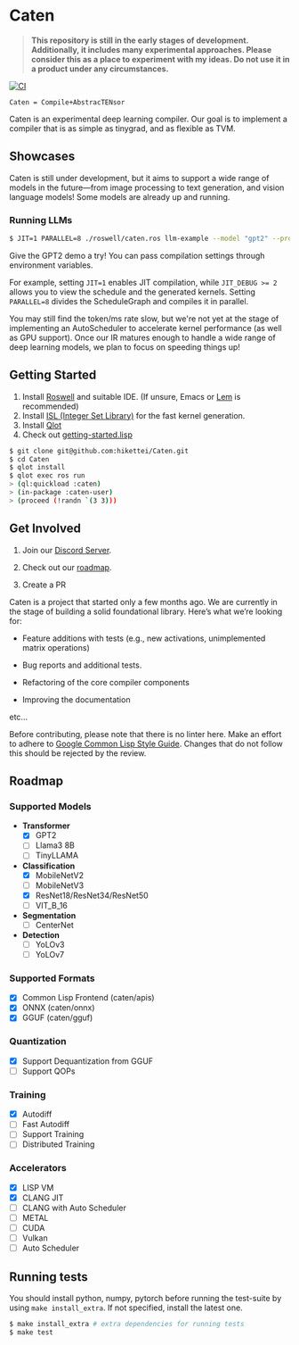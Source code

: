 # Caten

> **This repository is still in the early stages of development. Additionally, it includes many experimental approaches. Please consider this as a place to experiment with my ideas. Do not use it in a product under any circumstances.**

[![CI](https://github.com/hikettei/Caten/actions/workflows/tests_on_push.yml/badge.svg)](https://github.com/hikettei/Caten/actions/workflows/tests_on_push.yml)

`Caten = Compile+AbstracTENsor`

Caten is an experimental deep learning compiler. Our goal is to implement a compiler that is as simple as tinygrad, and as flexible as TVM.

## Showcases

Caten is still under development, but it aims to support a wide range of models in the future—from image processing to text generation, and vision language models! Some models are already up and running.

### Running LLMs

```sh
$ JIT=1 PARALLEL=8 ./roswell/caten.ros llm-example --model "gpt2" --prompt "Hello" --max-length 100
```

Give the GPT2 demo a try! You can pass compilation settings through environment variables.

For example, setting `JIT=1` enables JIT compilation, while `JIT_DEBUG >= 2` allows you to view the schedule and the generated kernels. Setting `PARALLEL=8` divides the ScheduleGraph and compiles it in parallel.

You may still find the token/ms rate slow, but we're not yet at the stage of implementing an AutoScheduler to accelerate kernel performance (as well as GPU support). Once our IR matures enough to handle a wide range of deep learning models, we plan to focus on speeding things up!

## Getting Started

1. Install [Roswell](https://github.com/roswell/roswell) and suitable IDE. (If unsure, Emacs or [Lem](https://github.com/lem-project/lem) is recommended)
2. Install [ISL (Integer Set Library)](https://github.com/Meinersbur/isl) for the fast kernel generation.
3. Install [Qlot](https://github.com/fukamachi/qlot)
4. Check out [getting-started.lisp](./docs/getting-started.lisp)

```sh
$ git clone git@github.com:hikettei/Caten.git
$ cd Caten
$ qlot install
$ qlot exec ros run
> (ql:quickload :caten)
> (in-package :caten-user)
> (proceed (!randn `(3 3)))
```

## Get Involved

1. Join our [Discord Server](https://discord.gg/tNawU7TN3s).

2. Check out our [roadmap](https://github.com/users/hikettei/projects/2).

3. Create a PR

Caten is a project that started only a few months ago. We are currently in the stage of building a solid foundational library. Here’s what we’re looking for:

- Feature additions with tests (e.g., new activations, unimplemented matrix operations)

- Bug reports and additional tests.

- Refactoring of the core compiler components

- Improving the documentation

etc...

Before contributing, please note that there is no linter here. Make an effort to adhere to [Google Common Lisp Style Guide](https://google.github.io/styleguide/lispguide.xml). Changes that do not follow this should be rejected by the review.

## Roadmap

### Supported Models

- **Transformer**
  - [x] GPT2
  - [ ] Llama3 8B
  - [ ] TinyLLAMA
- **Classification**
  - [x] MobileNetV2
  - [ ] MobileNetV3
  - [x] ResNet18/ResNet34/ResNet50
  - [ ] VIT_B_16
- **Segmentation**
  - [ ] CenterNet
- **Detection**
  - [ ] YoLOv3
  - [ ] YoLOv7

### Supported Formats

- [x] Common Lisp Frontend (caten/apis)
- [x] ONNX (caten/onnx)
- [x] GGUF (caten/gguf)

### Quantization

- [x] Support Dequantization from GGUF
- [ ] Support QOPs

### Training

- [x] Autodiff
- [ ] Fast Autodiff
- [ ] Support Training
- [ ] Distributed Training

### Accelerators

- [x] LISP VM
- [x] CLANG JIT
- [ ] CLANG with Auto Scheduler
- [ ] METAL
- [ ] CUDA
- [ ] Vulkan
- [ ] Auto Scheduler

## Running tests

You should install python, numpy, pytorch before running the test-suite by using `make install_extra`. If not specified, install the latest one. 

```sh
$ make install_extra # extra dependencies for running tests
$ make test
```

